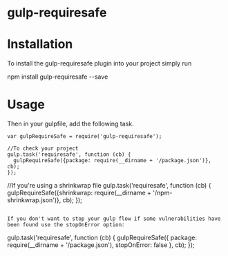 # gulp-requiresafe

# Installation

To install the gulp-requiresafe plugin into your project simply run

npm install gulp-requiresafe --save

# Usage

Then in your gulpfile, add the following task.

```
var gulpRequireSafe = require('gulp-requiresafe');

//To check your project
gulp.task('requiresafe', function (cb) {
  gulpRequireSafe({package: require(__dirname + '/package.json')}, cb);
});
```

//If you're using a shrinkwrap file
gulp.task('requiresafe', function (cb) {
  gulpRequireSafe({shrinkwrap: require(__dirname + '/npm-shrinkwrap.json')}, cb);
});
```

If you don't want to stop your gulp flow if some vulnerabilities have been found use the stopOnError option:

```
gulp.task('requiresafe', function (cb) {
  gulpRequireSafe({
    package: require(__dirname + '/package.json'),
    stopOnError: false
  }, cb);
});
```
